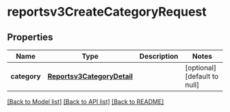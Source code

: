 # reportsv3CreateCategoryRequest

## Properties
Name | Type | Description | Notes
------------ | ------------- | ------------- | -------------
**category** | [**Reportsv3CategoryDetail**](Reportsv3CategoryDetail.md) |  | [optional] [default to null]

[[Back to Model list]](../README.md#documentation-for-models) [[Back to API list]](../README.md#documentation-for-api-endpoints) [[Back to README]](../README.md)


